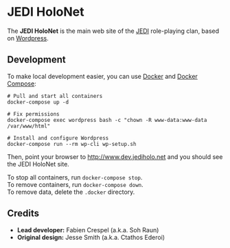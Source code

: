 # JEDI HoloNet

The **JEDI HoloNet** is the main web site of the [JEDI](https://www.jediholo.net) role-playing clan, based on [Wordpress](https://wordpress.org).

## Development

To make local development easier, you can use [Docker](https://docs.docker.com/engine/install/) and [Docker Compose](https://docs.docker.com/compose/install/):

```
# Pull and start all containers
docker-compose up -d

# Fix permissions
docker-compose exec wordpress bash -c "chown -R www-data:www-data /var/www/html"

# Install and configure Wordpress
docker-compose run --rm wp-cli wp-setup.sh
```

Then, point your browser to http://www.dev.jediholo.net and you should see the JEDI HoloNet site.

To stop all containers, run `docker-compose stop`. \
To remove containers, run `docker-compose down`. \
To remove data, delete the `.docker` directory.


## Credits

- **Lead developer:** Fabien Crespel (a.k.a. Soh Raun)
- **Original design:** Jesse Smith (a.k.a. Ctathos Ederoi)
